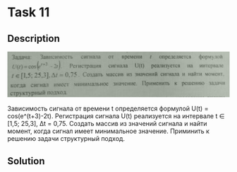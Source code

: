 # Task 11

## Description

![Description](11_description.png)

Зависимость сигнала от времени t определяется формулой U(t) = cos(e^(t+3)-2t). Регистрация сигнала U(t) реализуется на интервале t ∈ \[1,5; 25,3\], Δt = 0,75. Создать массив из значений сигнала и найти момент, когда сигнал имеет минимальное значение. Приминить к решению задачи структурный подход.

## Solution

```C++

```